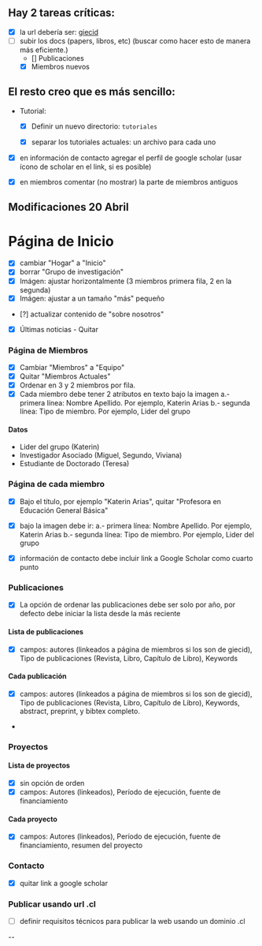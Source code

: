 ## Hay 2 tareas críticas:

- [x] la url debería ser: [giecid](giecid.github.io)
- [ ] subir los docs (papers, libros, etc) (buscar como hacer esto de manera más eficiente.)
  - [] Publicaciones
  - [x] Miembros nuevos

## El resto creo que es más sencillo:

- Tutorial:
  - [x] Definir un nuevo directorio: ``tutoriales``
  - [x] separar los tutoriales actuales: un archivo para cada uno
 

- [x] en información de contacto agregar el perfil de google scholar (usar ícono de scholar en el link, si es posible)

- [x] en miembros comentar (no mostrar) la parte de miembros antiguos


## Modificaciones 20 Abril

# Página de Inicio

- [x] cambiar "Hogar" a "Inicio"
- [x] borrar "Grupo de investigación"
- [x] Imágen: ajustar horizontalmente (3 miembros primera fila, 2 en la segunda)
- [x] Imágen: ajustar a un tamaño "más" pequeño
- [?] actualizar contenido de "sobre nosotros"
- [x] Últimas noticias - Quitar


### Página de Miembros

- [x] Cambiar "Miembros" a "Equipo"
- [x] Quitar "Miembros Actuales"
- [x] Ordenar en 3 y 2 miembros por fila. 
- [x] Cada miembro debe tener 2 atributos en texto bajo la imagen
  a.- primera línea: Nombre Apellido. Por ejemplo, Katerin Arias
  b.- segunda línea: Tipo de miembro. Por ejemplo, Lider del grupo

#### Datos
- Lider del grupo (Katerin)
- Investigador Asociado (Miguel, Segundo, Viviana)
- Estudiante de Doctorado (Teresa)

### Página de cada miembro
- [x] Bajo el título, por ejemplo "Katerin Arias", quitar "Profesora en Educación General Básica"
- [x] bajo la imagen debe ir:
  a.- primera línea: Nombre Apellido. Por ejemplo, Katerin Arias
  b.- segunda línea: Tipo de miembro. Por ejemplo, Lider del grupo
- [x] información de contacto debe incluir link a Google Scholar como cuarto punto


### Publicaciones
- [x] La opción de ordenar las publicaciones debe ser solo por año, por defecto debe iniciar la lista desde la más reciente

#### Lista de publicaciones
- [x] campos: autores (linkeados a página de miembros si los son de giecid), Tipo de publicaciones (Revista, Libro, Capítulo de Libro), Keywords

#### Cada publicación

- [x] campos: autores (linkeados a página de miembros si los son de giecid), Tipo de publicaciones (Revista, Libro, Capítulo de Libro), Keywords, abstract, preprint, y bibtex completo.
- 

### Proyectos

#### Lista de proyectos
- [x] sin opción de orden
- [x] campos: Autores (linkeados), Período de ejecución, fuente de financiamiento

#### Cada proyecto
- [x] campos: Autores (linkeados), Período de ejecución, fuente de financiamiento, resumen del proyecto

### Contacto
- [x] quitar link a google scholar

### Publicar usando url .cl
- [ ] definir requisitos técnicos para publicar la web usando un dominio .cl

-- 